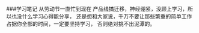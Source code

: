 ###学习笔记
从劳动节一直忙到现在
产品线搞迁移，神经绷紧，没顾上学习，所以也没什么学习心得能分享，
还是想和大家说，千万不要让那些繁重的简单工作占据你全部的时间，一定要坚持学习，
否则绝对挑不出泥潭的。